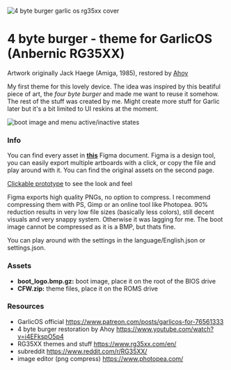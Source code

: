 ![4 byte burger garlic os rg35xx cover](https://github.com/1301205/garlicOS-4byteburger-theme/blob/main/4bb.png)

# 4 byte burger - theme for GarlicOS (Anbernic RG35XX)
Artwork originally Jack Haege (Amiga, 1985), restored by [Ahoy](https://www.youtube.com/watch?v=i4EFkspO5p4)

My first theme for this lovely device. The idea was inspired by this beatiful piece of art, the *four byte burger* and made me want to reuse it somehow. The rest of the stuff was created by me. 
Might create more stuff for Garlic later but it's a bit limited to UI reskins at the moment.  

![boot image and menu active/inactive states](https://github.com/1301205/garlicOS-4byteburger-theme/blob/main/img.png)

### Info

You can find every asset in [**this**](https://www.figma.com/file/BQiohG2Ppo6M1e43ptLCng/4-byte-burger---GarlicOS-theme?type=design&node-id=112%3A2997&mode=design&t=SbXIFdAbM2jWepDl-1) Figma document. Figma is a design tool, you can easily export multiple artboards with a click, or copy the file and play around with it. You can find the original assets on the second page.

[Clickable prototype](https://www.figma.com/proto/HuvDrqKj52SIWjSwNZUSnS/4-byte-burger---GarlicOS-theme-(Copy)?type=design&node-id=105-3316&t=Wto1ITMBY5g99vtd-0&scaling=scale-down&page-id=43%3A1304&starting-point-node-id=105%3A3316) to see the look and feel

Figma exports high quality PNGs, no option to compress. I recommend compressing them with PS, Gimp or an online tool like Photopea. 90% reduction results in very low file sizes (basically less colors), still decent visuals and very snappy system. Otherwise it was lagging for me. The boot image cannot be compressed as it is a BMP, but thats fine.

You can play around with the settings in the language/English.json or settings.json.


### Assets
- **boot_logo.bmp.gz:** boot image, place it on the root of the BIOS drive
- **CFW.zip:** theme files, place it on the ROMS drive


### Resources
- GarlicOS official https://www.patreon.com/posts/garlicos-for-76561333
- 4 byte burger restoration by Ahoy https://www.youtube.com/watch?v=i4EFkspO5p4
- RG35XX themes and stuff https://www.rg35xx.com/en/
- subreddit https://www.reddit.com/r/RG35XX/
- image editor (png compress) https://www.photopea.com/
